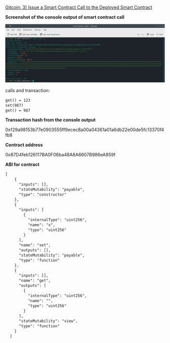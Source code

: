 [Gitcoin: 3) Issue a Smart Contract Call to the Deployed Smart Contract](https://gitcoin.co/issue/nervosnetwork/grants/4/100026210)


**Screenshot of the console output of smart contract call**

![contract call screenshot](./contract-call.png)

calls and transaction:
```
get() = 123
set(987)
get() = 987
```

**Transaction hash from the console output**

0xf29a98153b77e0903555ff9ecec8a00a04361a01a6db22e00de5fc13370f4fb8

**Contract address**

0x87D4feb126117BA0F06ba48A8A6607B986eA859f

**ABI for contract**

```
[
    {
      "inputs": [],
      "stateMutability": "payable",
      "type": "constructor"
    },
    {
      "inputs": [
        {
          "internalType": "uint256",
          "name": "x",
          "type": "uint256"
        }
      ],
      "name": "set",
      "outputs": [],
      "stateMutability": "payable",
      "type": "function"
    },
    {
      "inputs": [],
      "name": "get",
      "outputs": [
        {
          "internalType": "uint256",
          "name": "",
          "type": "uint256"
        }
      ],
      "stateMutability": "view",
      "type": "function"
    }
  ]
```

